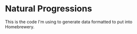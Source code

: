 # Natural Progressions

This is the code I'm using to generate data formatted to put into Homebrewery.